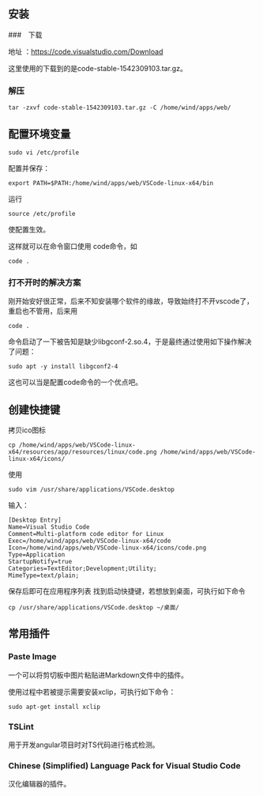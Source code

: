 ##  安装
###　下载

地址 ：https://code.visualstudio.com/Download

这里使用的下载到的是code-stable-1542309103.tar.gz。

### 解压
```
tar -zxvf code-stable-1542309103.tar.gz -C /home/wind/apps/web/
```

## 配置环境变量
```
sudo vi /etc/profile
```
配置并保存：
```
export PATH=$PATH:/home/wind/apps/web/VSCode-linux-x64/bin
```
运行
```
source /etc/profile
```
使配置生效。

这样就可以在命令窗口使用 code命令，如
```
code .
```
###  打不开时的解决方案
刚开始安好很正常，后来不知安装哪个软件的缘故，导致始终打不开vscode了，重启也不管用，后来用
```
code .
```
命令启动了一下被告知是缺少libgconf-2.so.4，于是最终通过使用如下操作解决了问题：
```
sudo apt -y install libgconf2-4
```
这也可以当是配置code命令的一个优点吧。

## 创建快捷键

拷贝ico图标

```
cp /home/wind/apps/web/VSCode-linux-x64/resources/app/resources/linux/code.png /home/wind/apps/web/VSCode-linux-x64/icons/
```

使用
```
sudo vim /usr/share/applications/VSCode.desktop
```
输入：
```
[Desktop Entry]
Name=Visual Studio Code
Comment=Multi-platform code editor for Linux
Exec=/home/wind/apps/web/VSCode-linux-x64/code
Icon=/home/wind/apps/web/VSCode-linux-x64/icons/code.png
Type=Application
StartupNotify=true
Categories=TextEditor;Development;Utility;
MimeType=text/plain;
```
保存后即可在应用程序列表 找到启动快捷键，若想放到桌面，可执行如下命令
```
cp /usr/share/applications/VSCode.desktop ~/桌面/
```
## 常用插件

### Paste Image
一个可以将剪切板中图片粘贴进Markdown文件中的插件。

使用过程中若被提示需要安装xclip，可执行如下命令：
```
sudo apt-get install xclip
```
###  TSLint

用于开发angular项目时对TS代码进行格式检测。

###  Chinese (Simplified) Language Pack for Visual Studio Code

汉化编辑器的插件。